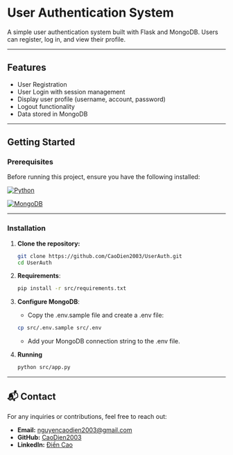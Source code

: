 # User Authentication System

A simple user authentication system built with Flask and MongoDB. Users can register, log in, and view their profile.

---

## Features

- User Registration
- User Login with session management
- Display user profile (username, account, password)
- Logout functionality
- Data stored in MongoDB

---

## Getting Started

### Prerequisites

Before running this project, ensure you have the following installed:

[![Python](https://img.shields.io/badge/python-%203.10%20|%203.11%20|%203.12|%203.13-blue?logo=python&logoColor=white)](https://www.python.org/downloads/)

[![MongoDB](https://img.shields.io/badge/MongoDB-v4.4%20|%20v5.0%20|%20v6.0-brightgreen?logo=mongodb&logoColor=white)](https://www.mongodb.com/try/download/community)

---

### Installation

1. **Clone the repository:**
   ```bash
   git clone https://github.com/CaoDien2003/UserAuth.git
   cd UserAuth
   ```
2. **Requirements**:

   ```bash
   pip install -r src/requirements.txt
   ```

3. **Configure MongoDB**:

   - Copy the .env.sample file and create a .env file:

   ```bash
   cp src/.env.sample src/.env
   ```

   - Add your MongoDB connection string to the .env file.

4. **Running**

   ```bash
   python src/app.py
   ```

---

## 📬 Contact

For any inquiries or contributions, feel free to reach out:

- **Email:** nguyencaodien2003@gmail.com
- **GitHub:** [CaoDien2003](https://github.com/YourGitHubUsername)
- **LinkedIn:** [Điền Cao](https://www.linkedin.com/in/nguyencaodien/)
